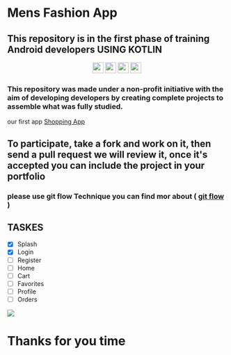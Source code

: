 # Mens Fashion App 

## This repository is in the first phase of training Android developers  USING KOTLIN 
<p align="center">
    <img alt="" src="https://img.shields.io/badge/VADT-V1-blue" style="height: 25px" >
    <img alt="" src="https://img.shields.io/badge/Group-1-red" style="height: 25px" >
    <img alt="" src="https://img.shields.io/badge/Android%20Studio--gray?style=for-the-badge&logo=Android%20Studio" style="height: 25px" >
    <img alt="" src="https://img.shields.io/badge/kotlin-6693ff?style=for-the-badge&logo=kotlin" style="height: 25px" >
</p>


<p align="center">
  
### This repository was made under a non-profit initiative with the aim of developing developers by creating complete projects to assemble what was fully studied.
our first app  <a href="https://github.com/osamasayed585/Shopping">Shopping App </a>
</p>
<p align="center">

 ## To participate, take a fork and work on it, then send a pull request we will review it, once it's accepted you can include the project in your portfolio  
 ### please use git flow Technique you can find mor about ( <a href="https://www.youtube.com/results?search_query=git+flow+%D8%B4%D8%B1%D8%AD">  git flow </a> )

  </b>
 </b>
 
 </p>

 ## TASKES 

- [x] Splash
- [x] Login
- [ ] Register
- [ ] Home
- [ ] Cart
- [ ] Favorites
- [ ] Profile
- [ ] Orders

![ ](https://github.com/VolunteerAndroidDevelopersTraining-VADT/Mens_Fashion_App_V1_G1/blob/master/app.png)

# Thanks for you time  
